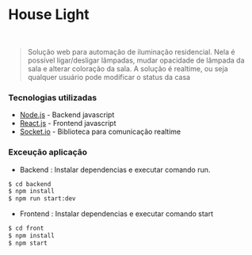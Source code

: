 # House Light


&nbsp;
> Solução web para automação de iluminação residencial. Nela é possível ligar/desligar
> lâmpadas, mudar opacidade de lâmpada da sala e alterar coloração da sala. A solução é realtime, ou seja  qualquer usuário pode modificar o status da casa


### Tecnologias utilizadas


* [Node.js](https://nodejs.org/) - Backend javascript
* [React.js](https://pt-br.reactjs.org/) - Frontend javascript
* [Socket.io](https://socket.io/) - Biblioteca para comunicação realtime


### Exceução aplicação

 - Backend : Instalar dependencias e executar comando run.

```sh
$ cd backend
$ npm install 
$ npm run start:dev
```


 - Frontend : Instalar dependencias e executar comando start
```sh
$ cd front
$ npm install 
$ npm start
```
